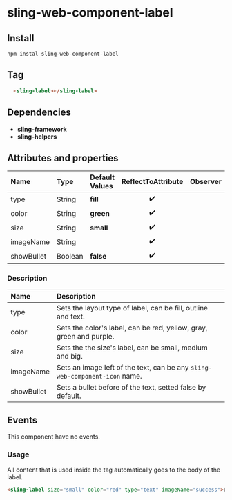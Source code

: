 # sling-web-component-label

## Install

```
npm instal sling-web-component-label
```

## Tag

```HTML
  <sling-label></sling-label>
```

## Dependencies

* **sling-framework**
* **sling-helpers**

## Attributes and properties

|Name|Type|Default Values|ReflectToAttribute|Observer|callSdk|
|:--|:--|:--|:--:|:--|:--:|
|type|String|**fill**|:heavy_check_mark:|
|color|String|**green**|:heavy_check_mark:|
|size|String|**small**|:heavy_check_mark:|
|imageName|String| |:heavy_check_mark:|
|showBullet|Boolean|**false**|:heavy_check_mark:|

### Description

|Name|Description|
|:---|:---|
|type|Sets the layout type of label, can be fill, outline and text.|
|color|Sets the color's label, can be red, yellow, gray, green and purple.|
|size|Sets the the size's label, can be small, medium and big.|
|imageName|Sets an image left of the text, can be any `sling-web-component-icon` name.|
|showBullet|Sets a bullet before of the text, setted false by default.|

## Events

This component have no events.

### Usage

All content that is used inside the tag automatically goes to the body of the label.

```HTML
<sling-label size="small" color="red" type="text" imageName="success">LABEL</sling-label>
```
